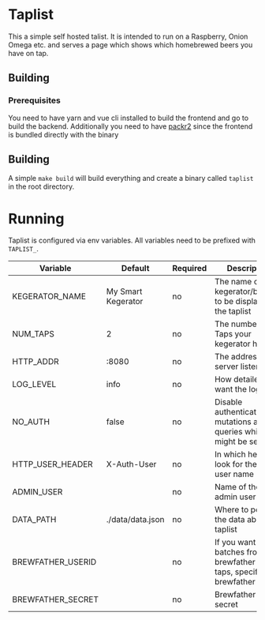 # Taplist

This a simple self hosted talist. It is intended to run on a Raspberry, Onion Omega etc.
and serves a page which shows which homebrewed beers you have on tap.

## Building

### Prerequisites

You need to have yarn and vue cli installed to build the frontend and go to build the backend.
Additionally you need to have [packr2](https://github.com/gobuffalo/packr/tree/master/v2) since
the frontend is bundled directly with the binary

## Building

A simple `make build` will build everything and create a binary called `taplist` in the root directory.

# Running

Taplist is configured via env variables. All variables need to be prefixed with `TAPLIST_`.

| Variable | Default | Required | Description |
|----------|---------|----------|-------------|
| KEGERATOR_NAME | My Smart Kegerator | no | The name of your kegerator/brewery to be displayed on the taplist |
| NUM_TAPS | 2 | no | The number of Taps your kegerator has |
| HTTP_ADDR | :8080 | no |The address the server listens on |
| LOG_LEVEL | info | no | How detailed you want the log to be |
| NO_AUTH | false | no | Disable authentication for mutations and queries which might be sensitive |
| HTTP_USER_HEADER | X-Auth-User | no | In which header to look for the admin user name |
| ADMIN_USER | | no | Name of the admin user |
| DATA_PATH | ./data/data.json | no | Where to persist the data about the taplist |
| BREWFATHER_USERID | | no | If you want to add batches from brewfather to taps, specify your brewfather user id |
| BREWFATHER_SECRET | | no | Brewfather API secret |

